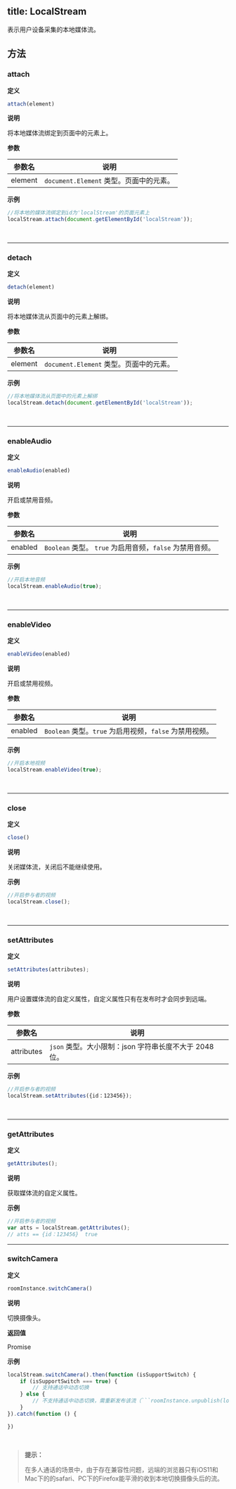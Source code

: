 title: LocalStream
---
表示用户设备采集的本地媒体流。

## 方法

### attach

**定义**

```js
attach(element)
```

**说明**

将本地媒体流绑定到页面中的元素上。

**参数**

| 参数名 | 说明 |
|---|---|
| element | `document.Element` 类型。页面中的元素。 |

**示例**

```js
//将本地的媒体流绑定到id为'localStream'的页面元素上
localStream.attach(document.getElementById('localStream'));
```

</br>

---

### detach

**定义**

```js
detach(element)
```

**说明**

将本地媒体流从页面中的元素上解绑。

**参数**

| 参数名 | 说明 |
|---|---|
| element | `document.Element` 类型。页面中的元素。 |

**示例**

```js
//将本地媒体流从页面中的元素上解绑
localStream.detach(document.getElementById('localStream'));
```

</br>

---

### enableAudio

**定义**

```js
enableAudio(enabled)
```

**说明**

开启或禁用音频。

**参数**

| 参数名 | 说明 |
|---|---|
| enabled | `Boolean` 类型。 `true` 为启用音频，`false` 为禁用音频。 |

**示例**

```js
//开启本地音频
localStream.enableAudio(true);
```

</br>

---

### enableVideo

**定义**

```js
enableVideo(enabled)
```

**说明**

开启或禁用视频。

**参数**

| 参数名 | 说明 |
|---|---|
| enabled | `Boolean` 类型。`true` 为启用视频，`false` 为禁用视频。 |

**示例**

```js
//开启本地视频
localStream.enableVideo(true);
```

</br>

---

### close

**定义**

```js
close()
```

**说明**

关闭媒体流，关闭后不能继续使用。

**示例**

```js
//开启参与者的视频
localStream.close();
```

</br>

---

### setAttributes

**定义**

```js
setAttributes(attributes);
```

**说明**

用户设置媒体流的自定义属性，自定义属性只有在发布时才会同步到远端。

**参数**

| 参数名 | 说明 |
|---|---|
| attributes | `json` 类型。大小限制：json 字符串长度不大于 2048 位。 |

**示例**

```js
//开启参与者的视频
localStream.setAttributes({id：123456});
```

</br>

---

### getAttributes

**定义**

```js
getAttributes();
```

**说明**

获取媒体流的自定义属性。

**示例**

```js
//开启参与者的视频
var atts = localStream.getAttributes();
// atts == {id：123456}  true
```
---

### switchCamera

**定义**

```javascript
roomInstance.switchCamera()
```

**说明**

切换摄像头。

**返回值**

Promise<isSupportSwitch>

**示例**

```js
localStream.switchCamera().then(function (isSupportSwitch) {
    if (isSupportSwitch === true) {
        // 支持通话中动态切换
    } else {
        // 不支持通话中动态切换，需重新发布该流（```roomInstance.unpublish(localStream); roomInstance.publish(localStream)```）
    }
}).catch(function () {

})
```

</br>

<blockquote class="notice">
  <p><strong>提示：</strong></p>

在多人通话的场景中，由于存在兼容性问题，远端的浏览器只有iOS11和Mac下的的safari、PC下的Firefox能平滑的收到本地切换摄像头后的流。

</blockquote>
